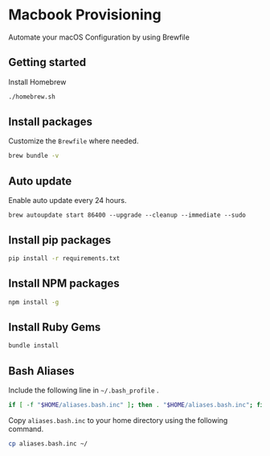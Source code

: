 # Macbook Provisioning

Automate your macOS Configuration by using Brewfile

## Getting started

Install Homebrew

```bash
./homebrew.sh
```

## Install packages

Customize the `Brewfile` where needed.

```bash
brew bundle -v
```

## Auto update

Enable auto update every 24 hours.

```
brew autoupdate start 86400 --upgrade --cleanup --immediate --sudo
```

## Install pip packages

```bash
pip install -r requirements.txt
```

## Install NPM packages

```bash
npm install -g
```

## Install Ruby Gems

```bash
bundle install
```

## Bash Aliases

Include the following line in `~/.bash_profile` .

```bash
if [ -f "$HOME/aliases.bash.inc" ]; then . "$HOME/aliases.bash.inc"; fi
```

Copy `aliases.bash.inc` to your home directory using the following command.

```bash
cp aliases.bash.inc ~/
```
